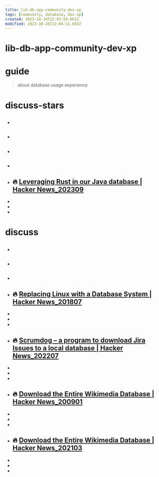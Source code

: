 ```yaml
---
title: lib-db-app-community-dev-xp
tags: [community, database, dev-xp]
created: 2023-10-26T22:03:59.661Z
modified: 2023-10-26T22:04:11.502Z
---
```


# lib-db-app-community-dev-xp

# guide

> about database usage experience

# discuss-stars
- ## 

- ## 

- ## 

- ## 

- ## 🔥 [Leveraging Rust in our Java database | Hacker News_202309](https://news.ycombinator.com/item?id=37557880)
- 
- 
- 

# discuss
- ## 

- ## 

- ## 

- ## 🔥 [Replacing Linux with a Database System | Hacker News_201807](https://news.ycombinator.com/item?id=17634424)
- 
- 
- 

- ## 🔥 [Scrumdog – a program to download Jira Issues to a local database | Hacker News_202207](https://news.ycombinator.com/item?id=32109461)
- 
- 
- 

- ## 🔥 [Download the Entire Wikimedia Database | Hacker News_200901](https://news.ycombinator.com/item?id=26370397)
- 
- 
- 

- ## 🔥 [Download the Entire Wikimedia Database | Hacker News_202103](https://news.ycombinator.com/item?id=26370397)
- 
- 
- 
